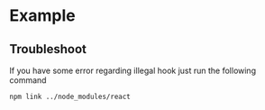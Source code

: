 # Example

## Troubleshoot

If you have some error regarding illegal hook just run the following command

```sh
npm link ../node_modules/react
```
